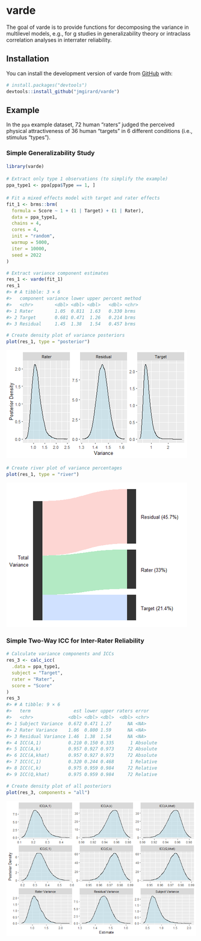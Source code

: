 
<!-- README.md is generated from README.Rmd. Please edit that file -->

# varde

<!-- badges: start -->
<!-- badges: end -->

The goal of varde is to provide functions for decomposing the variance
in multilevel models, e.g., for g studies in generalizability theory or
intraclass correlation analyses in interrater reliability.

## Installation

You can install the development version of varde from
[GitHub](https://github.com/) with:

``` r
# install.packages("devtools")
devtools::install_github("jmgirard/varde")
```

## Example

In the `ppa` example dataset, 72 human “raters” judged the perceived
physical attractiveness of 36 human “targets” in 6 different conditions
(i.e., stimulus “types”).

### Simple Generalizability Study

``` r
library(varde)

# Extract only type 1 observations (to simplify the example)
ppa_type1 <- ppa[ppa$Type == 1, ]

# Fit a mixed effects model with target and rater effects
fit_1 <- brms::brm(
  formula = Score ~ 1 + (1 | Target) + (1 | Rater),
  data = ppa_type1,
  chains = 4,
  cores = 4,
  init = "random",
  warmup = 5000,
  iter = 10000,
  seed = 2022
)
```

``` r
# Extract variance component estimates
res_1 <- varde(fit_1)
res_1
#> # A tibble: 3 × 6
#>   component variance lower upper percent method
#>   <chr>        <dbl> <dbl> <dbl>   <dbl> <chr> 
#> 1 Rater        1.05  0.811  1.63   0.330 brms  
#> 2 Target       0.681 0.471  1.26   0.214 brms  
#> 3 Residual     1.45  1.38   1.54   0.457 brms
```

``` r
# Create density plot of variance posteriors
plot(res_1, type = "posterior")
```

![](man/figures/README-p1a-1.png)<!-- -->

``` r
# Create river plot of variance percentages
plot(res_1, type = "river")
```

![](man/figures/README-p1b-1.png)<!-- -->

### Simple Two-Way ICC for Inter-Rater Reliability

``` r
# Calculate variance components and ICCs
res_3 <- calc_icc(
  .data = ppa_type1, 
  subject = "Target",
  rater = "Rater",
  score = "Score"
)
res_3
#> # A tibble: 9 × 6
#>   term                est lower upper raters error   
#>   <chr>             <dbl> <dbl> <dbl>  <dbl> <chr>   
#> 1 Subject Variance  0.672 0.471 1.27      NA <NA>    
#> 2 Rater Variance    1.06  0.800 1.59      NA <NA>    
#> 3 Residual Variance 1.46  1.38  1.54      NA <NA>    
#> 4 ICC(A,1)          0.210 0.150 0.335      1 Absolute
#> 5 ICC(A,k)          0.957 0.927 0.973     72 Absolute
#> 6 ICC(A,khat)       0.957 0.927 0.973     72 Absolute
#> 7 ICC(C,1)          0.320 0.244 0.468      1 Relative
#> 8 ICC(C,k)          0.975 0.959 0.984     72 Relative
#> 9 ICC(Q,khat)       0.975 0.959 0.984     72 Relative
```

``` r
# Create density plot of all posteriors
plot(res_3, components = "all")
```

![](man/figures/README-p2-1.png)<!-- -->
